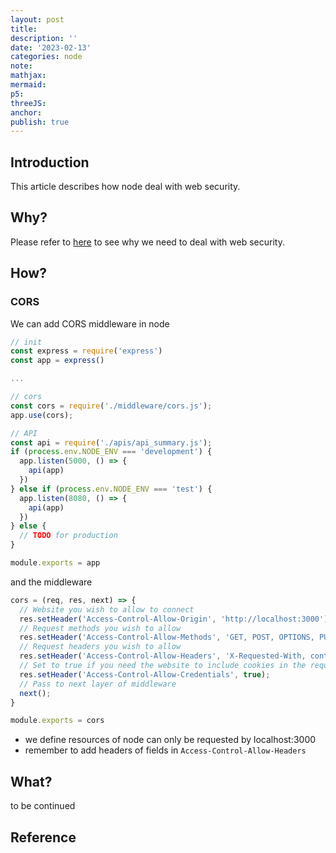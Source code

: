 ```yaml
---
layout: post
title:
description: ''
date: '2023-02-13'
categories: node
note:
mathjax:
mermaid:
p5:
threeJS:
anchor:
publish: true
---
```


## Introduction

This article describes how node deal with web security.

## Why?

Please refer to [here]({{site.baseurl}}/web-security/2022/08/30/overview.html) to see why we need to deal with web security.

## How?

### CORS

We can add CORS middleware in node

```javascript
// init
const express = require('express')
const app = express()

...

// cors
const cors = require('./middleware/cors.js');
app.use(cors);

// API
const api = require('./apis/api_summary.js');
if (process.env.NODE_ENV === 'development') {
  app.listen(5000, () => {
    api(app)
  })
} else if (process.env.NODE_ENV === 'test') {
  app.listen(8080, () => {
    api(app)
  })
} else {
  // TODO for production
}

module.exports = app
```

and the middleware

```javascript
cors = (req, res, next) => {
  // Website you wish to allow to connect
  res.setHeader('Access-Control-Allow-Origin', 'http://localhost:3000');
  // Request methods you wish to allow
  res.setHeader('Access-Control-Allow-Methods', 'GET, POST, OPTIONS, PUT, PATCH, DELETE');
  // Request headers you wish to allow
  res.setHeader('Access-Control-Allow-Headers', 'X-Requested-With, content-type, Authorization');
  // Set to true if you need the website to include cookies in the requests sent to the API (e.g. in case you use sessions)
  res.setHeader('Access-Control-Allow-Credentials', true);
  // Pass to next layer of middleware
  next();
}

module.exports = cors
```

* we define resources of node can only be requested by localhost:3000
* remember to add headers of fields in `Access-Control-Allow-Headers`

## What?

to be continued

## Reference
